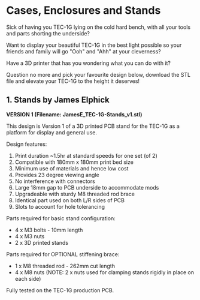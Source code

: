 # Cases, Enclosures and Stands

Sick of having you TEC-1G lying on the cold hard bench, with all your tools and parts shorting the underside?

Want to display your beautiful TEC-1G in the best light possible so your friends and family will go "Ooh" and "Ahh" at your cleverness?

Have a 3D printer that has you wondering what you can do with it?

Question no more and pick your favourite design below, download the STL file and elevate your TEC-1G to the height it deserves!

## 1. Stands by James Elphick

**VERSION 1 (Filename: JamesE_TEC-1G-Stands_v1.stl)**

  This design is Version 1 of a 3D printed PCB stand for the TEC-1G as a platform for display and general use.
  
  Design features:
  1. Print duration ~1.5hr at standard speeds for one set (of 2)
  2. Compatible with 180mm x 180mm print bed size
  3. Minimum use of materials and hence low cost
  4. Provides 23 degree viewing angle
  5. No interference with connectors
  6. Large 18mm gap to PCB underside to accommodate mods
  7. Upgradeable with sturdy M8 threaded rod brace
  8. Identical part used on both L/R sides of PCB
  9. Slots to account for hole tolerancing
  
Parts required for basic stand configuration:
- 4 x M3 bolts - 10mm length
- 4 x M3 nuts
- 2 x 3D printed stands
  
Parts required for OPTIONAL stiffening brace:
- 1 x M8 threaded rod - 262mm cut length
- 4 x M8 nuts (NOTE: 2 x nuts used for clamping stands rigidly in place on each side)
  
Fully tested on the TEC-1G production PCB.

